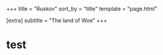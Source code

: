 ﻿+++
title = "Ruskov"
sort_by = "title"
template = "page.html"

[extra]
subtitle = "The land of Woe"
+++

# test
